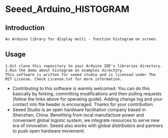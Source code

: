 Seeed_Arduino_HISTOGRAM
============================================================
Introduction
------------------------------------------------------------
    An Arduino library for display multi - function histogram on screen. 
Usage
------------------------------------------------------------
    1.Git clone this repository to your Arduino IDE's libraries directory.
    2.Run the demo about histogram on examples directory.
    This software is written for seeed studio and is licensed under The MIT License. Check License.txt for more information.
-
    Contributing to this software is warmly welcomed. You can do this basically by
    forking, committing modifications and then pulling requests (follow the links above
    for operating guide). Adding change log and your contact into file header is encouraged.
    Thanks for your contribution.
-
    Seeed Studio is an open hardware facilitation company based in Shenzhen, China.
Benefiting from local manufacture power and convenient global logistic system,
we integrate resources to serve new era of innovation. Seeed also works with
global distributors and partners to push open hardware movement.
